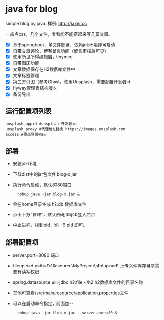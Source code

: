# java for blog
simple blog by java. 样例: http://jaxer.cc

一点点css，几个文件，看看能不能搭起来写几篇文章。
- [x] 基于springboot，单文件部署，依赖jdk环境即可启动
- [x] 自带文章评论，博客留言功能（留言审核后可见）
- [x] 使用所见所得编辑器，tinymce
- [x] 自带图床功能
- [x] 文章数据保存在H2数据库文件中
- [x] 文章标签管理
- [x] 第三方引图（参考Ghost，使用Unsplash，需要配置开发者id
- [x] flyway管理表结构版本
- [x] 备份导出

## 运行配置项列表
    unsplash_appid #unsplash 开发者id
    unsplash_proxy #代理地址替换 https://images.unsplash.com
    access #覆盖登录密码
## 部署
- 安装jdk环境
- 下载dist中的jar包文件 blog-x.jar
- 执行命令启动，默认8080端口

        nohup java -jar blog-x.jar & 
- 会在home目录生成 h2.db 数据库文件
- 点击下方“管理”，默认密码j4bj4b登入后台
- 中止进程，找到pid，kill -9 pid 即可。
## 部署配置项
- server.port=8080 端口
- fileupload.path=D:\\Resource\\MyProject\\j4b\\upload\\ 上传文件保存目录需要有读写权限
- spring.datasource.url=jdbc:h2:file:~/h2 h2数据库文件的目录名称
- 其他可查看/src/main/resource/application.properties文件
- 可以在启动命令指定，前面加--

        nohup java -jar blog-x.jar --server.port=80 & 